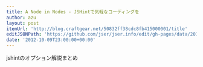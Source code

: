 ```yaml
---
title: A Node in Nodes - JSHintで気軽なコーディングを
author: azu
layout: post
itemUrl: 'http://blog.craftgear.net/50832ff38cdc8fb415000001/title'
editJSONPath: 'https://github.com/jser/jser.info/edit/gh-pages/data/2012/10/index.json'
date: '2012-10-09T23:00:00+00:00'
---
```

jshintのオプション解説まとめ
